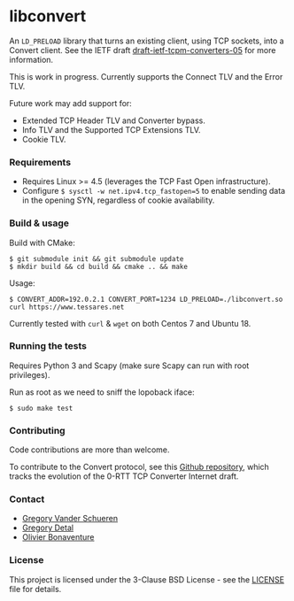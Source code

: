 # libconvert

An `LD_PRELOAD` library that turns an existing client, using TCP sockets, into
a Convert client. See the IETF draft [draft-ietf-tcpm-converters-05](https://datatracker.ietf.org/doc/draft-ietf-tcpm-converters) for more information.

This is work in progress. Currently supports the Connect TLV and the Error TLV.

Future work may add support for:
* Extended TCP Header TLV and Converter bypass.
* Info TLV and the Supported TCP Extensions TLV.
* Cookie TLV.

### Requirements

* Requires Linux >= 4.5 (leverages the TCP Fast Open infrastructure).
* Configure `$ sysctl -w net.ipv4.tcp_fastopen=5` to enable sending data in the
opening SYN, regardless of cookie availability.

### Build & usage

Build with CMake:
```
$ git submodule init && git submodule update
$ mkdir build && cd build && cmake .. && make
```

Usage:
```
$ CONVERT_ADDR=192.0.2.1 CONVERT_PORT=1234 LD_PRELOAD=./libconvert.so curl https://www.tessares.net
```

Currently tested with `curl` & `wget` on both Centos 7 and Ubuntu 18.

### Running the tests

Requires Python 3 and Scapy (make sure Scapy can run with root privileges).

Run as root as we need to sniff the lopoback iface:
```
$ sudo make test
```

### Contributing

Code contributions are more than welcome.

To contribute to the Convert protocol, see this [Github repository](https://github.com/obonaventure/draft-tcp-converters), which tracks the evolution of the 0-RTT TCP Converter
Internet draft.

### Contact

* [Gregory Vander Schueren](mailto:gregory.vanderschueren@tessares.net)
* [Gregory Detal](mailto:gregory.detal@tessares.net)
* [Olivier Bonaventure](mailto:olivier.bonaventure@tessares.net)

### License

This project is licensed under the 3-Clause BSD License - see the
[LICENSE](LICENSE) file for details.
